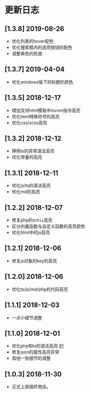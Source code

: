 # 更新日志

## [1.3.8] 2019-08-26
- 优化列表的hover配色
- 优化搜索框内的选项按钮的配色
- 调整素色的色值


## [1.3.7] 2019-04-04
- 优化windows版下的标题栏颜色


## [1.3.5] 2018-12-17
- 增加支持html模板中mvvm指令高亮
- 优化html特殊符号的高亮
- 优化css/scss高亮


## [1.3.2] 2018-12-12
- 移除ts的异常语法高亮
- 优化常量的高亮


## [1.3.1] 2018-12-11
- 优化js/ts的语法高亮
- 优化md的高亮


## [1.2.2] 2018-12-07
- 修复php的`$this`高亮
- 区分内置函数与自定义函数的高亮颜色
- 优化html中的js高亮

## [1.2.1] 2018-12-06
- 修复js对象的key的高亮


## [1.2.0] 2018-12-06
- 优化ts/js/md/php的代码高亮


## [1.1.1] 2018-12-03
- 一点小细节调整

## [1.1.0] 2018-12-01
- 优化php和ts的语法高亮 [#1](https://github.com/yutent/one-plain/issues/1)
- 修复json的属性高亮异常
- 其他一些细节的调整



## [1.0.3] 2018-11-30
- 正式上架插件商店。
